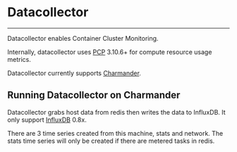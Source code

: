# Datacollector
---
Datacollector enables Container Cluster Monitoring. 

Internally, datacollector uses [PCP](https://github.com/performancecopilot/pcp)
3.10.6+ for compute resource usage metrics.

Datacollector currently supports
[Charmander](https://github.com/att-innovate/charmander). 


## Running Datacollector on Charmander


Datacollector grabs host data from redis then writes the data to InfluxDB. It
only support [InfluxDB](http://influxdb.com) 0.8x.

There are 3 time series created from this machine, stats and network. The stats
time series will only be created if there are metered tasks in redis.
